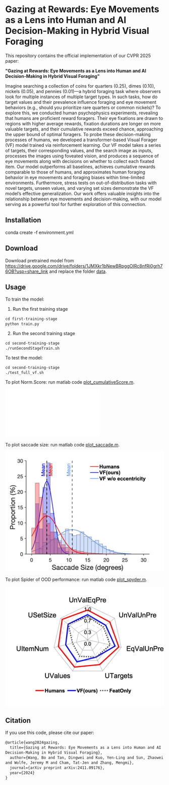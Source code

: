 # Gazing at Rewards: Eye Movements as a Lens into Human and AI Decision-Making in Hybrid Visual Foraging

This repository contains the official implementation of our CVPR 2025 paper:

**"Gazing at Rewards: Eye Movements as a Lens into Human and AI Decision-Making in Hybrid Visual Foraging"**

Imagine searching a collection of coins for quarters ($0.25$), dimes ($0.10$), nickels ($0.05$), and pennies ($0.01$)—a hybrid foraging task where observers look for multiple instances of multiple target types. In such tasks, how do target values and their prevalence influence foraging and eye movement behaviors (e.g., should you prioritize rare quarters or common nickels)? To explore this, we conducted human psychophysics experiments, revealing that humans are proficient reward foragers. Their eye fixations are drawn to regions with higher average rewards, fixation durations are longer on more valuable targets, and their cumulative rewards exceed chance, approaching the upper bound of optimal foragers. To probe these decision-making processes of humans, we developed a transformer-based Visual Forager (VF) model trained via reinforcement learning. Our VF model takes a series of targets, their corresponding values, and the search image as inputs, processes the images using foveated vision, and produces a sequence of eye movements along with decisions on whether to collect each fixated item. Our model outperforms all baselines, achieves cumulative rewards comparable to those of humans, and approximates human foraging behavior in eye movements and foraging biases within time-limited environments. Furthermore, stress tests on out-of-distribution tasks with novel targets, unseen values, and varying set sizes demonstrate the VF model’s effective generalization. Our work offers valuable insights into the relationship between eye movements and decision-making, with our model serving as a powerful tool for further exploration of this connection.

## Installation

conda create -f environment.yml

## Download

Download pretrained model from https://drive.google.com/drive/folders/1JMXkr1bNewBRpggOIRc8nfRi0grh76OB?usp=share_link and replace the folder [data](./second-training-stage/data/).

## Usage
To train the model:
1. Run the first training stage
```
cd first-training-stage
python train.py
```

2. Run the second training stage
```
cd second-training-stage
./runSecondStageTrain.sh
```

To test the model:
```
cd second-training-stage
./test_full_vf.sh
```

To plot Norm.Score: run matlab code [plot_cumulativeScore.m](./human-foraging-data-analysis/plot_cumulativeScore.m).

![Norm_Score](Norm_Score.pdf)

To plot saccade size: run matlab code [plot_saccade.m](./human-foraging-data-analysis/plot_saccade.m).

![SaccadeSize](saccadeSize.jpg)

To plot Spider of OOD performance: run matlab code [plot_spyder.m](./human-foraging-data-analysis/plot_spyder.m).

![oodSpyder](oodSpyder.jpg)

## Citation

If you use this code, please cite our paper:
```
@article{wang2024gazing,
  title={Gazing at Rewards: Eye Movements as a Lens into Human and AI Decision-Making in Hybrid Visual Foraging},
  author={Wang, Bo and Tan, Dingwei and Kuo, Yen-Ling and Sun, Zhaowei and Wolfe, Jeremy M and Cham, Tat-Jen and Zhang, Mengmi},
  journal={arXiv preprint arXiv:2411.09176},
  year={2024}
}
```
